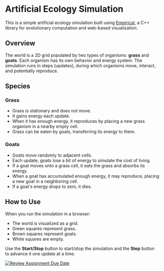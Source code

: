 # Artificial Ecology Simulation

This is a simple artificial ecology simulation built using [Empirical](https://github.com/devosoft/Empirical), a C++ library for evolutionary computation and web-based visualization.

## Overview

The world is a 2D grid populated by two types of organisms: **grass** and **goats**. Each organism has its own behavior and energy system. The simulation runs in steps (updates), during which organisms move, interact, and potentially reproduce.

## Species

### Grass
- Grass is stationary and does not move.
- It gains energy each update.
- When it has enough energy, it reproduces by placing a new grass organism in a nearby empty cell.
- Grass can be eaten by goats, transferring its energy to them.

### Goats
- Goats move randomly to adjacent cells.
- Each update, goats lose a bit of energy to simulate the cost of living.
- If a goat moves onto a grass cell, it eats the grass and absorbs its energy.
- When a goat has accumulated enough energy, it may reproduce, placing a new goat in a neighboring cell.
- If a goat's energy drops to zero, it dies.

## How to Use

When you run the simulation in a browser:
- The world is visualized as a grid.
- Green squares represent grass.
- Brown squares represent goats.
- White squares are empty.

Use the **Start/Stop** button to start/stop the simulation and the **Step** button to advance it one update at a time.


[![Review Assignment Due Date](https://classroom.github.com/assets/deadline-readme-button-22041afd0340ce965d47ae6ef1cefeee28c7c493a6346c4f15d667ab976d596c.svg)](https://classroom.github.com/a/-GCLf3vW)
